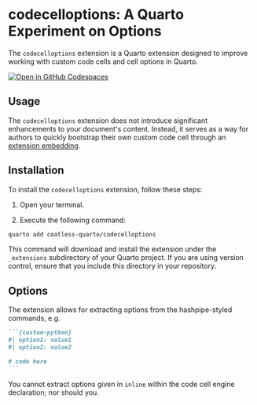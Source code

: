 # codecelloptions: A Quarto Experiment on Options

The `codecelloptions` extension is a Quarto extension designed to improve working with custom code cells and cell options in Quarto.

[![Open in GitHub Codespaces](https://github.com/codespaces/badge.svg)](https://codespaces.new/coatless-quarto/codecelloptions)

## Usage

The `codecelloptions` extension does not introduce significant enhancements to your document's content. Instead, it serves as a way for authors to quickly bootstrap their own custom code cell through an [extension embedding](https://quarto.org/docs/journals/formats.html#extension-embedding).

## Installation

To install the `codecelloptions` extension, follow these steps:

1. Open your terminal.

2. Execute the following command:

```bash
quarto add coatless-quarto/codecelloptions
```

This command will download and install the extension under the `_extensions` subdirectory of your Quarto project. If you are using version control, ensure that you include this directory in your repository.

## Options

The extension allows for extracting options from the hashpipe-styled commands, e.g.

````md
```{custom-python}
#| option1: value1
#| option2: value2

# code here
```
````

You cannot extract options given in `inline` within the code cell engine declaration; nor should you.
